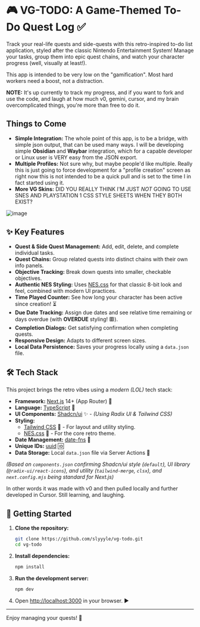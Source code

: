 # 🎮 VG-TODO: A Game-Themed To-Do Quest Log ✅

Track your real-life quests and side-quests with this retro-inspired to-do list application, styled after the classic Nintendo Entertainment System! Manage your tasks, group them into epic quest chains, and watch your character progress (well, visually at least!).

This app is intended to be very low on the "gamification".  Most hard workers need a boost, not a distraction.  

**NOTE:** It's up currently to track my progress, and if you want to fork and use the code, and laugh at how much v0, gemini, cursor, and my brain overcomplicated things, you're more than free to do it.

## Things to Come

*   **Simple Integration:** The whole point of this app, is to be a bridge, with simple json output, that can be used many ways.  I will be developing simple **Obsidian** and **Waybar** integration, which for a capable developer or Linux user is VERY easy from the JSON export.
*   **Multiple Profiles:** Not sure why, but maybe people'd like multiple.  Really this is just going to force development for a "profile creation" screen as right now this is not intended to be a quick pull and is set to the time I in fact started using it.  
*   **More VG Skins:** DID YOU REALLY THINK I'M JUST *NOT* GOING TO USE SNES AND PLAYSTATION 1 CSS STYLE SHEETS WHEN THEY BOTH EXIST?

![image](https://github.com/user-attachments/assets/e3d6b57f-6c6e-420f-8bda-72b2712e8d7d)

## ✨ Key Features

*   **Quest & Side Quest Management:** Add, edit, delete, and complete individual tasks.
*   **Quest Chains:** Group related quests into distinct chains with their own info panels.
*   **Objective Tracking:** Break down quests into smaller, checkable objectives.
*   **Authentic NES Styling:** Uses [NES.css](https://nostalgic-css.github.io/NES.css/) for that classic 8-bit look and feel, combined with modern UI practices.
*   **Time Played Counter:** See how long your character has been active since creation! ⏳
*   **Due Date Tracking:** Assign due dates and see relative time remaining or days overdue (with **OVERDUE** styling! 🟥).
*   **Completion Dialogs:** Get satisfying confirmation when completing quests.
*   **Responsive Design:** Adapts to different screen sizes.
*   **Local Data Persistence:** Saves your progress locally using a `data.json` file.

## 🛠️ Tech Stack

This project brings the retro vibes using a *modern (LOL)* tech stack:

*   **Framework:** [Next.js](https://nextjs.org/) 14+ (App Router) 🚀
*   **Language:** [TypeScript](https://www.typescriptlang.org/) 🔷
*   **UI Components:** [Shadcn/ui](https://ui.shadcn.com/) ✨ - _(Using Radix UI & Tailwind CSS)_
*   **Styling:**
    *   [Tailwind CSS](https://tailwindcss.com/) 💨 - For layout and utility styling.
    *   [NES.css](https://nostalgic-css.github.io/NES.css/) 👾 - For the core retro theme.
*   **Date Management:** [date-fns](https://date-fns.org/) 📅
*   **Unique IDs:** [uuid](https://github.com/uuidjs/uuid) 🆔
*   **Data Storage:** Local `data.json` file via Server Actions 💾

*(Based on `components.json` confirming Shadcn/ui style (`default`), UI library (`@radix-ui/react-icons`), and utility (`tailwind-merge`, `clsx`), and `next.config.mjs` being standard for Next.js)*

In other words it was made with v0 and then pulled locally and further developed in Cursor.  Still learning, and laughing.

## 🚀 Getting Started

1.  **Clone the repository:**
    ```bash
    git clone https://github.com/slyyyle/vg-todo.git
    cd vg-todo
    ```
2.  **Install dependencies:**
    ```bash
    npm install
    ```
3.  **Run the development server:**
    ```bash
    npm dev
    ```
4.  Open [http://localhost:3000](http://localhost:3000) in your browser. ▶️

---

Enjoy managing your quests! 🎉
